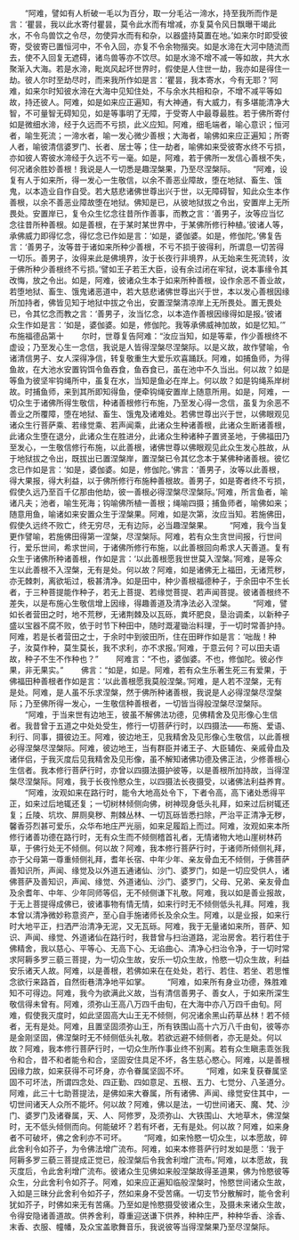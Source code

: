 <!-- { "loadSidebar": true } -->
　　“阿难，譬如有人析破一毛以为百分，取一分毛沾一渧水，持至我所而作是言：‘瞿昙，我以此水寄付瞿昙，莫令此水而有增减，亦复莫令风日飘曝干竭此水，不令鸟兽饮之令尽，勿使异水而有和杂，以器盛持莫置在地。’如来尔时即受彼寄，受彼寄已置恒河中，不令入回，亦复不令余物揩突。如是水渧在大河中随流而去，使不入回复无遮碍，诸鸟兽等亦不饮尽。如是水渧不增不减一等如故，共大水聚渐入大海。若是水渧，毗岚风起坏世界时，假使是人住世一劫，我亦如是得住一劫。彼人尔时至劫尽时，而来我所作如是言：‘瞿昙，我本寄水，今有无耶？’阿难，如来尔时知彼水渧在大海中见知住处，不与余水共相和杂，不增不减平等如故，持还彼人。阿难，如是如来应正遍知，有大神通，有大威力，有多堪能清净大智，不可量智无碍知见，如是等事明了无障，于受寄人中最尊最胜。若于佛所寄付如是微细水渧，经于久远而不亏损，此义应知。阿难，细毛端者，喻心意识；恒河者，喻生死流；一渧水者，喻一发心微少善根；大海者，喻佛如来应正遍知；所寄人者，喻彼清信婆罗门、长者、居士等；住一劫者，喻佛如来受彼寄水终不亏损，亦如彼人寄彼水渧经于久远不亏一毫。如是，阿难，若于佛所一发信心善根不失，何况诸余胜妙善根！我说是人一切悉是趣涅槃果，乃至尽涅槃际。
　　“阿难，设复有人于如来所，得一发心一生敬信，以余不善恶业障故，堕在地狱、畜生、饿鬼，以本造业自作自受。若大慈悲诸佛世尊出兴于世，以无障碍智，知此众生本作善根，以余不善恶业障故堕在地狱。佛知是已，从彼地狱拔之令出，安置岸上无所畏处。安置岸已，复令众生忆念往昔所作善事，而教之言：‘善男子，汝等应当忆念往昔所种善根。如是善根，在于某时某世界中，于某佛所修行种植。’彼诸人等，承佛威力即得忆念，得忆念已作如是言：‘如是，婆伽婆。如是，修伽陀。’佛复告言：‘善男子，汝等昔于诸如来所种少善根，不亏不损于彼得利，所谓息一切苦得一切乐。善男子，汝得来此是佛境界，汝于长夜行非境界，从无始来生死流转，汝于佛所种少善根终不亏损。’譬如王子若王大臣，设有余过闭在牢狱，说本事缘令其改悔，放之令出。如是，阿难，彼诸众生本于如来所种善根，设作余恶不善业故，若堕地狱、畜生、饿鬼诸恶道中，若大慈悲诸佛世尊出兴于世，本以发心善根因缘所加持者，佛皆见知于地狱中拔之令出，安置涅槃清凉岸上无所畏处。置无畏处已，令其忆念而教之言：‘善男子，汝当忆念，以本造作善根因缘得如是报。’彼诸众生作如是言：‘如是，婆伽婆。如是，修伽陀。我等承佛威神加故，如是忆知。’”
布施福德品第十
　　尔时，世尊复告阿难：“汝应当知，如是等辈，作少善根终不虚设；乃至发心生一念信，我说是人皆得涅槃尽涅槃际。以是义故，故作譬喻，令诸清信男子、女人深得净信，转复敬重生大爱乐欢喜踊跃。阿难，如捕鱼师，为得鱼故，在大池水安置钩饵令鱼吞食，鱼吞食已，虽在池中不久当出。何以故？如是等鱼为彼坚牢钩绳所中，虽复在水，当知是鱼必在岸上。何以故？如是钩绳系岸树故。时捕鱼师，来到其所即知得鱼，便牵钩绳安置岸上随意所用。如是，阿难，一切众生于诸佛所得生敬信，种诸善根修行布施，乃至发心得一念信，虽复为余恶不善业之所覆障，堕在地狱、畜生、饿鬼及诸难处。若佛世尊出兴于世，以佛眼观见诸众生行菩萨乘、若缘觉乘、若声闻乘，此诸众生种诸善根，此诸众生断诸善根，此诸众生堕在退分，此诸众生在胜进分，此诸众生种诸种子置贤圣地，于佛福田乃至发心，一生敬信修行布施，以此善根，诸佛世尊以佛眼观见此众生发心胜故，从于地狱拔之令出，既拔出已置涅槃岸，置涅槃已令其忆念本于某佛种诸善根。彼忆念已作如是言：‘如是，婆伽婆。如是，修伽陀。’佛言：‘善男子，汝等以此善根，得大果报，得大利益，以于佛所修行布施种善根故。善男子，如是寄者终不亏损，假使久远乃至百千亿那由他劫，彼一善根必得涅槃尽涅槃际。’阿难，所言鱼者，喻诸凡夫；池者，喻生死海；钩喻佛所植一善根；绳喻四摄；捕鱼师者，喻佛如来；随意用鱼，喻诸如来安置众生于涅槃果。阿难，如是次第，汝应当知。若施佛田，假使久远终不败亡，终无穷尽，无有边际，必当趣涅槃果。
　　“阿难，我今当复更作譬喻，若施佛田得第一涅槃，尽涅槃际。阿难，若有众生贪世间报，行世间行，爱乐世间，希求世间，于诸佛所修行布施，以此善根回向希求人天善道。复有众生于诸佛所种诸善根，作如是言：‘以此善根愿我世世莫入涅槃。’阿难，是等众生以此善根不入涅槃，无有是处。何以故？阿难，如是诸佛无上福田，无诸荒秽，亦无棘刺，离欲垢过，极甚清净。如是田中，种少善根福德种子，于余田中不生长者，于三种菩提能作种子，若无上菩提、若缘觉菩提、若声闻菩提。彼诸善根终不差失，以是布施心生敬信增上因缘，得趣善道及清净法必入涅槃。
　　“阿难，譬如长者营田之时，地不荒秽，无诸荆棘及以瓦砾，粪坏肥良，垦治调柔，以新种子盛以宝器不腐不败，依于时节下种田中，随时溉灌锄治料理，于一切时常善护持。阿难，若是长者营田之士，于余时中到彼田所，住在田畔作如是言：‘咄哉！种子，汝莫作种，莫生莫长，我不求利，亦不求报。’阿难，于意云何？可以田夫语故，种子不生不作种也？”
　　阿难言：“不也，婆伽婆。不也，修伽陀。彼必作果，非无果实。”
　　佛言：“如是，如是。阿难，若有众生乐著生死三有爱果，于佛福田种善根者作如是言：‘以此善根愿我莫般涅槃。’阿难，是人若不涅槃，无有是处。阿难，是人虽不乐求涅槃，然于佛所种诸善根，我说是人必得涅槃尽涅槃际；乃至佛所得一发心，一生敬信种善根者，一切皆当得般涅槃尽涅槃际。
　　“阿难，于当来世有边地王，彼虽不解佛法功德，见佛精舍及见形像心生信者。我昔曾于五道之中处处受生，修行一切菩萨行时，以四摄法——布施、爱语、利行、同事，摄彼边王。阿难，彼边地王，见我精舍及见形像心生敬信，以此善根必得涅槃尽涅槃际。阿难，彼边地王，当有群臣并诸王子、大臣辅佐、亲戚骨血及诸伴侣，于我灭度后见我精舍及见形像，虽不解知诸佛功德及佛正法，少修善根心生信者。我本修行菩萨行时，亦曾以四摄法摄护彼等，以是善根所加持故，当得涅槃尽涅槃际。阿难，我于长夜怜愍众生，以四摄法长夜摄受，以诸佛法利益养育。
　　“阿难，汝观如来在路行时，能令大地高处令下，下者令高，高下诸处悉得平正，如来过后地辄还复；一切树林倾侧向佛，树神现身低头礼拜，如来过后树辄还复；丘陵、坑坎、屏厕臭秽、荆棘丛林、一切瓦砾皆悉扫除，严治平正清净无秽，馨香芬烈甚可爱乐，众华布地庄严光丽，如来足履蹈上而过。阿难，汝观如来本所修行诸善功德在路行时，无有众生而不倾侧稽首礼者，无情诸物大地山崖树林药草，于佛行处无不倾侧。何以故？阿难，我本修行菩萨行时，于诸师所倾侧礼拜，亦于父母第一尊重倾侧礼拜，耆年长宿、中年少年、亲友骨血无不倾侧，于佛菩萨善知识所，声闻、缘觉及以外道五通诸仙、沙门、婆罗门，如是一切应受供人，诸佛菩萨及善知识，声闻、缘觉、外道诸仙、沙门、婆罗门，父母、兄弟、亲友骨血及余耆年、中年、少年同师等侣，无不倾侧谦下礼敬。阿难，我以如是善业报故，于无上菩提得成佛已，彼诸事物有情无情，如来行时无不倾侧低头礼拜。阿难，我本曾以清净微妙称意资产，至心自手施诸师长及余众生。阿难，以是业报，如来行时大地平正，扫洒严治清净无泥，又无瓦砾。阿难，我于无量诸如来所，菩萨、知识、声闻、缘觉、外道诸仙在路行时，我昔曾与扫治道路，泥治房舍。若行若住于佛精舍，我以慈心、平等心、无高下心、无谄曲心、清净心扫治令净，于一切时常求阿耨多罗三藐三菩提，为一切众生故，安乐一切众生故，怜愍一切众生故，利益安乐诸天人故。阿难，以是善根，若佛如来在在处处，若行、若住、若坐、若思惟念欲行来路首，自然街巷清净地平如掌。
　　“阿难，如来所有身业功德，殊胜难知不可得边。阿难，我今为欲满此义故，当有清信善男子、善女人，于如来所深生敬信得未曾有。阿难，须弥山王高八万四千由旬，在大海中亦八万四千由旬。阿难，假使我灭度时，如此坚固高大山王无不倾侧，何况诸余黑山药草丛林！若不倾者，无有是处。阿难，且置坚固须弥山王，所有铁围山高十六万八千由旬，彼等亦是金刚坚固，佛涅槃时无不倾侧低头礼敬。若欲远避不倾侧者，亦无是处。何以故？阿难，我本修行菩萨行时，一切众生所作事业终不别离。若有众生瞋恚乖张我令和合，昔不和者能令和合，坚固安住具足不坏，各生慈心愍心。阿难，以是善根因缘力故，如来获得不可坏身，亦令眷属坚固不坏。
　　“阿难，如来复获眷属坚固不可坏法，所谓四念处、四正勤、四如意足、五根、五力、七觉分、八圣道分。阿难，此三十七助菩提法，是佛如来大眷属，所有诸佛、声闻、缘觉安住其中，一切世间诸天人众所不能坏。何以故？阿难，佛以是法，一切世间诸天、魔、梵、沙门、婆罗门及诸眷属，天、人、阿修罗，及须弥山、大铁围山、大地草木，佛涅槃时，无不低头倾侧而向。何能破坏？若有坏者，无有是处。何以故？阿难，如来身者不可破坏，佛之舍利亦不可坏。
　　“阿难，如来怜愍一切众生，以本愿故，碎此舍利令如芥子，为令佛法增广流布。阿难，如来本修菩萨行时发如是愿：‘我于阿耨多罗三藐三菩提成正觉已，般涅槃后令我舍利增广流布。’阿难，以本愿故，我灭度后，令此舍利增广流布。彼诸众生见佛如来般涅槃故得圣道果，佛为怜愍彼等众生，分此舍利令如芥子。阿难，如来应正遍知临般涅槃时，怜愍世间诸众生故，入如是三昧分此舍利令如芥子，然如来身不受苦痛。一切支节分散解时，能令舍利犹如芥子，时佛如来无有苦痛。乃至如是怜愍摄受彼诸众生，及摄未来诸众生故，令得安隐诸善道故。供养舍利，尊重迎送谦下供养，种种庄严，种种华香、涂香、末香、衣服、幢幡，及众宝盖歌舞音乐，我说彼等当得涅槃果乃至尽涅槃际。
